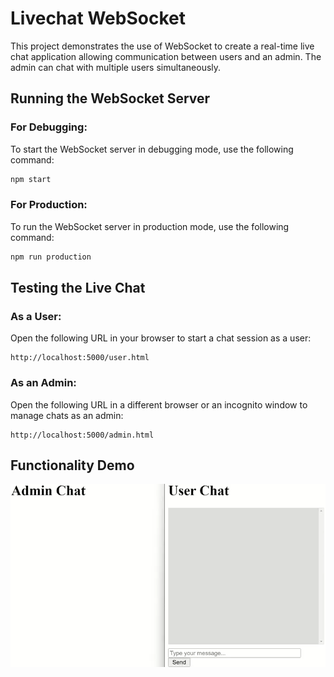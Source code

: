# Livechat WebSocket

This project demonstrates the use of WebSocket to create a real-time live chat application allowing communication between users and an admin. The admin can chat with multiple users simultaneously.

## Running the WebSocket Server

### For Debugging:

To start the WebSocket server in debugging mode, use the following command:

```sh
npm start
```

### For Production:

To run the WebSocket server in production mode, use the following command:

```sh
npm run production
```

## Testing the Live Chat

### As a User:

Open the following URL in your browser to start a chat session as a user:

```
http://localhost:5000/user.html
```

### As an Admin:

Open the following URL in a different browser or an incognito window to manage chats as an admin:

```
http://localhost:5000/admin.html
```
## Functionality Demo
![Live Chat Demo](client-admin-chat.webp)
